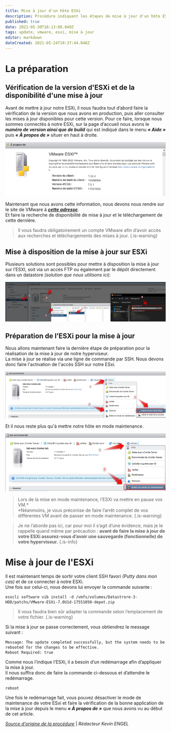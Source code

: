 ```yaml
---
title: Mise à jour d'un hôte ESXi
description: Procédure indiquant les étapes de mise à jour d'un hôte ESXi
published: true
date: 2021-05-30T16:13:08.049Z
tags: update, vmware, esxi, mise à jour
editor: markdown
dateCreated: 2021-05-24T10:37:44.048Z
---
```



# La préparation

## Vérification de la version d'ESXi et de la disponibilité d'une mise à jour

Avant de mettre à jour notre ESXi, il nous faudra tout d’abord faire la vérification de la version que nous avons en production, puis aller consulter les mises à jour disponibles pour cette version. Pour ce faire, lorsque nous sommes connectés à notre ESXi, sur la page d’accueil nous avons le ***numéro de version ainsi que de build*** qui est indiqué dans le menu ***« Aide »*** puis ***« À propos de »*** situer en haut à droite.

![](/images/check_maj.png)

Maintenant que nous avons cette information, nous devons nous rendre sur le site de VMware à [***cette adresse***](https://my.vmware.com/group/vmware/patch#search).  
Et faire la recherche de disponibilité de mise à jour et le téléchargement de cette dernière.

> Il vous faudra obligatoirement un compte VMware afin d’avoir accès aux recherches et téléchargements des mises à jour.
{.is-warning}


## Mise à disposition de la mise à jour sur ESXi

Plusieurs solutions sont possibles pour mettre à disposition la mise à jour sur l’ESXI, soit via un accès FTP ou également par le dépôt directement dans un datastore *(solution que nous utilisons ici)*.

![](/images/add_update_datastore.png)

## Préparation de l’ESXi pour la mise à jour

Nous allons maintenant faire la dernière étape de préparation pour la réalisation de la mise à jour de notre hyperviseur.  
La mise à jour se réalise via une ligne de commande par SSH. Nous devons donc faire l'activation de l'accès SSH sur notre ESxi.

![](/images/update_esxi_ssh.png)

Et il nous reste plus qu'à mettre notre hôte en mode maintenance.

![](/images/update_esxi_maintmode.png)

> Lors de la mise en mode maintenance, l’ESXi va mettre en pause vos VM.*  
> *Néanmoins, je vous préconise de faire l’arrêt complet de vos différentes VM avant de passer en mode maintenance.
{.is-warning}


> Je ne l’aborde pas ici, car pour moi il s’agit d’une évidence, mais je le rappelle quand même par précaution : **avant de faire la mise à jour de votre ESXi assurez-vous d’avoir une sauvegarde (fonctionnelle) de votre hyperviseur.**
{.is-info}


# **Mise à jour de l'ESXi**

Il est maintenant temps de sortir votre client SSH favori *(Putty dans mon cas)* et de ce connecter à notre ESXi.  
Une fois sur celui-ci, nous devons lui envoyer la commande suivante :

```
esxcli software vib install -d /vmfs/volumes/Datastrore-3-HDD/patchs/VMware-ESXi-7.0U1d-17551050-depot.zip
```

> Il vous faudra bien sûr adapter la commande selon l’emplacement de votre fichier.
{.is-warning}


Si la mise à jour se passe correctement, vous obtiendrez le message suivant :

```
Message: The update completed successfully, but the system needs to be rebooted for the changes to be effective. 
Reboot Required: true
```

Comme nous l’indique l’ESXi, il a besoin d’un redémarrage afin d’appliquer la mise à jour.  
Il nous suffira donc de faire la commande ci-dessous et d’attendre le redémarrage.

```
reboot
```

Une fois le redémarrage fait, vous pouvez désactiver le mode de maintenance de votre ESxi et faire la vérification de la bonne application de la mise à jour depuis le menu ***« À propos de »*** que nous avons vu au début de cet article.

[*Source d'origine de la procédure*](https://www.tech2tech.fr/vmware-comment-mettre-a-jour-esxi/) | *Rédacteur Kevin ENGEL*